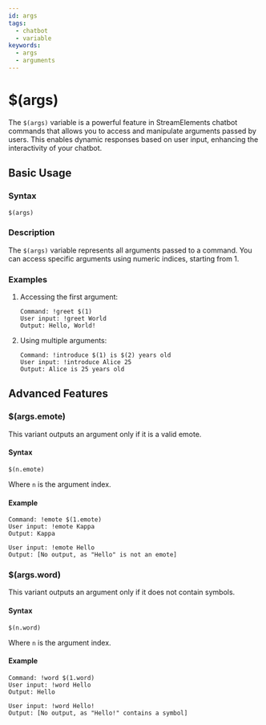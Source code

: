 ```yaml
---
id: args
tags:
  - chatbot
  - variable
keywords:
  - args
  - arguments
---
```


# $(args)

The `$(args)` variable is a powerful feature in StreamElements chatbot commands that allows you to access and manipulate arguments passed by users. This enables dynamic responses based on user input, enhancing the interactivity of your chatbot.

## Basic Usage

### Syntax

```
$(args)
```

### Description

The `$(args)` variable represents all arguments passed to a command. You can access specific arguments using numeric indices, starting from 1.

### Examples

1. Accessing the first argument:
   ```
   Command: !greet $(1)
   User input: !greet World
   Output: Hello, World!
   ```

2. Using multiple arguments:
   ```
   Command: !introduce $(1) is $(2) years old
   User input: !introduce Alice 25
   Output: Alice is 25 years old
   ```

## Advanced Features

### $(args.emote)

This variant outputs an argument only if it is a valid emote.

#### Syntax

```
$(n.emote)
```
Where `n` is the argument index.

#### Example

```
Command: !emote $(1.emote)
User input: !emote Kappa
Output: Kappa

User input: !emote Hello
Output: [No output, as "Hello" is not an emote]
```

### $(args.word)

This variant outputs an argument only if it does not contain symbols.

#### Syntax

```
$(n.word)
```
Where `n` is the argument index.

#### Example

```
Command: !word $(1.word)
User input: !word Hello
Output: Hello

User input: !word Hello!
Output: [No output, as "Hello!" contains a symbol]
```
